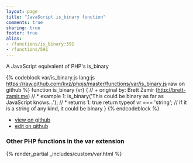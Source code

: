 ```yaml
---
layout: page
title: "JavaScript is_binary function"
comments: true
sharing: true
footer: true
alias:
- /functions/is_binary:591
- /functions/591
---
```

<!-- Generated by Rakefile:build -->
A JavaScript equivalent of PHP's is_binary

{% codeblock var/is_binary.js lang:js https://raw.github.com/kvz/phpjs/master/functions/var/is_binary.js raw on github %}
function is_binary (vr) {
    // +   original by: Brett Zamir (http://brett-zamir.me)
    // *     example 1: is_binary('This could be binary as far as JavaScript knows...');
    // *     returns 1: true
    return typeof vr === 'string'; // If it is a string of any kind, it could be binary
}
{% endcodeblock %}

 - [view on github](https://github.com/kvz/phpjs/blob/master/functions/var/is_binary.js)
 - [edit on github](https://github.com/kvz/phpjs/edit/master/functions/var/is_binary.js)

### Other PHP functions in the var extension
{% render_partial _includes/custom/var.html %}
